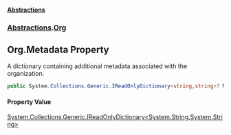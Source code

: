 #### [Abstractions](../../index.md 'index')
### [Abstractions](../index.md 'Abstractions').[Org](index.md 'Abstractions\.Org')

## Org\.Metadata Property

A dictionary containing additional metadata associated with the organization\.

```csharp
public System.Collections.Generic.IReadOnlyDictionary<string,string>? Metadata { get; init; }
```

#### Property Value
[System\.Collections\.Generic\.IReadOnlyDictionary&lt;](https://learn.microsoft.com/en-us/dotnet/api/system.collections.generic.ireadonlydictionary-2 'System\.Collections\.Generic\.IReadOnlyDictionary\`2')[System\.String](https://learn.microsoft.com/en-us/dotnet/api/system.string 'System\.String')[,](https://learn.microsoft.com/en-us/dotnet/api/system.collections.generic.ireadonlydictionary-2 'System\.Collections\.Generic\.IReadOnlyDictionary\`2')[System\.String](https://learn.microsoft.com/en-us/dotnet/api/system.string 'System\.String')[&gt;](https://learn.microsoft.com/en-us/dotnet/api/system.collections.generic.ireadonlydictionary-2 'System\.Collections\.Generic\.IReadOnlyDictionary\`2')